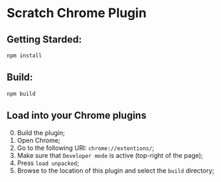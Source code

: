 # Scratch Chrome Plugin

## Getting Starded:

```
npm install
```

## Build:

```
npm build
```

## Load into your Chrome plugins

  0. Build the plugin;
  1. Open Chrome;
  2. Go to the following URI: `chrome://extentions/`;
  3. Make sure that `Developer mode` is active (top-right of the page);
  4. Press `load unpacked`;
  5. Browse to the location of this plugin and select the `build` directory;